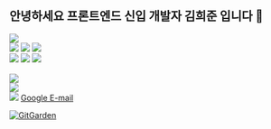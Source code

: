 ## 안녕하세요 프론트엔드 신입 개발자 김희준 입니다 👋

<div>  
<span><img src="https://img.shields.io/badge/html5-%23E34F26.svg?&style=for-the-badge&logo=html5&logoColor=white" /></span>
</div>
<div>
<span><img src="https://img.shields.io/badge/css3-%231572B6.svg?&style=for-the-badge&logo=css3&logoColor=white" /></span>
<span><img src="https://img.shields.io/badge/tailwind%20css-%2338B2AC.svg?&style=for-the-badge&logo=tailwind%20css&logoColor=white" /></span>
<span><img src="https://img.shields.io/badge/styled--components-%23DB7093.svg?&style=for-the-badge&logo=styled-components&logoColor=white" /></span>
</div>
<div>
<span><img src="https://img.shields.io/badge/javascript-%23F7DF1E.svg?&style=for-the-badge&logo=javascript&logoColor=black" /></span>
<span><img src="https://img.shields.io/badge/react-%2361DAFB.svg?&style=for-the-badge&logo=react&logoColor=black" /></span>
<span><img src="https://img.shields.io/badge/next.js-%23000000.svg?&style=for-the-badge&logo=next.js&logoColor=white" /></span>
</div>

<br/>
<div>
<img src="https://img.shields.io/badge/slack-%234A154B.svg?&style=for-the-badge&logo=slack&logoColor=white" />
</div>
<div>
<img src="https://img.shields.io/badge/slack-%234A154B.svg?&style=for-the-badge&logo=slack&logoColor=white" />
</div>
<div>
  <img src="https://img.shields.io/badge/google-%234285F4.svg?&style=for-the-badge&logo=google&logoColor=white" />
  <a href="clfrck124@gmail.com">Google E-mail</a>
</div>

[![GitGarden](https://gitgarden.marshallku.dev/?user_name=PenguinKKIM)](https://github.com/marshallku/gitgarden)


